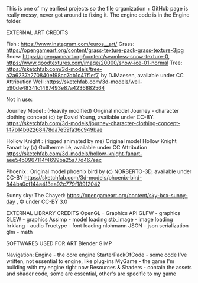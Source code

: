 
This is one of my earliest projects so the file organization + GitHub page is really messy, never got around to fixing it. The engine code is in the Engine folder.

EXTERNAL ART CREDITS


Fish : https://www.instagram.com/euros__art/
Grass: https://opengameart.org/content/grass-texture-pack-grass-texture-3jpg
Snow: https://opengameart.org/content/seamless-snow-texture-0, https://www.goodtextures.com/image/20000/snow-ice-01-normal
Tree: https://sketchfab.com/3d-models/tree-a2a6237a270840e198cc7db1c47f1ef7, by DJMaesen, available under CC Attribution
Well :https://sketchfab.com/3d-models/well-b90de48341c1467493e87a4236882564


Not in use:

Journey Model : (Heavily modified) Original model Journey - character clothing concept (c) by David Young, available under CC-BY. https://sketchfab.com/3d-models/journey-character-clothing-concept-147b14b62268478da7e59fa36c949bae


Hollow Knight : (rigged animated by me) Original model Hollow Knight Fanart by (c)
Guilherme Lé, available under CC Attribution
https://sketchfab.com/3d-models/hollow-knight-fanart-aee54b0967114f4699ba25a77d467eac

Phoenix : Original model phoenix bird  by (c)  NORBERTO-3D, available under CC-BY https://sketchfab.com/3d-models/phoenix-bird-844ba0cf144a413ea92c779f18912042

Sunny sky: The Chayed: https://opengameart.org/content/sky-box-sunny-day , © under CC-BY 3.0

EXTERNAL LIBRARY CREDITS OpenGL - Graphics API GLFW - graphics GLEW - graphics Assimp - model loading stb_image - image loading Irrklang - audio Truetype - font loading nlohmann JSON - json serialization glm - math

SOFTWARES USED FOR ART Blender GIMP

Navigation: Engine - the core engine StarterPackOfCode - some code I've written, not essential to engine, like plug-ins MyGame - the game I'm building with my engine right now Resources & Shaders - contain the assets and shader code, some are essential, other's are specific to my game
